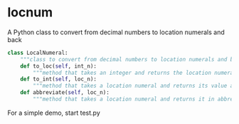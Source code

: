 # locnum
A Python class to convert from decimal numbers to location numerals and back

```python
class LocalNumeral:
    """class to convert from decimal numbers to location numerals and back."""
    def to_loc(self, int_n):
        """method that takes an integer and returns the location numeral in abbreviated form."""
    def to_int(self, loc_n):
        """method that takes a location numeral and returns its value as an integer."""
    def abbreviate(self, loc_n):
        """method that takes a location numeral and returns it in abbreviated form."""
```
For a simple demo, start test.py
